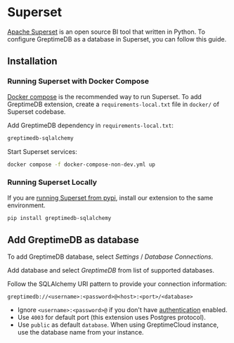 # Superset

[Apache Superset](https://superset.apache.org) is an open source BI tool that
written in Python. To configure GreptimeDB as a database in Superset, you can
follow this guide.

## Installation

### Running Superset with Docker Compose

[Docker compose](https://superset.apache.org/docs/installation/docker-compose)
is the recommended way to run Superset. To add GreptimeDB extension, create a
`requirements-local.txt` file in `docker/` of Superset codebase.

Add GreptimeDB dependency in `requirements-local.txt`:

```txt
greptimedb-sqlalchemy
```

Start Superset services:

```bash
docker compose -f docker-compose-non-dev.yml up
```

### Running Superset Locally

If you are [running Superset from
pypi](https://superset.apache.org/docs/installation/pypi), install our extension
to the same environment.

```bash
pip install greptimedb-sqlalchemy
```

## Add GreptimeDB as database

To add GreptimeDB database, select *Settings* / *Database Connections*.

Add database and select *GreptimeDB* from list of supported databases.

Follow the SQLAlchemy URI pattern to provide your connection information:

```
greptimedb://<username>:<password>@<host>:<port>/<database>
```

- Ignore `<username>:<password>@` if you don't have
  [authentication](/user-guide/operations/authentication.md) enabled.
- Use `4003` for default port (this extension uses Postgres protocol).
- Use `public` as default `database`. When using GreptimeCloud instance, use the
  database name from your instance.
